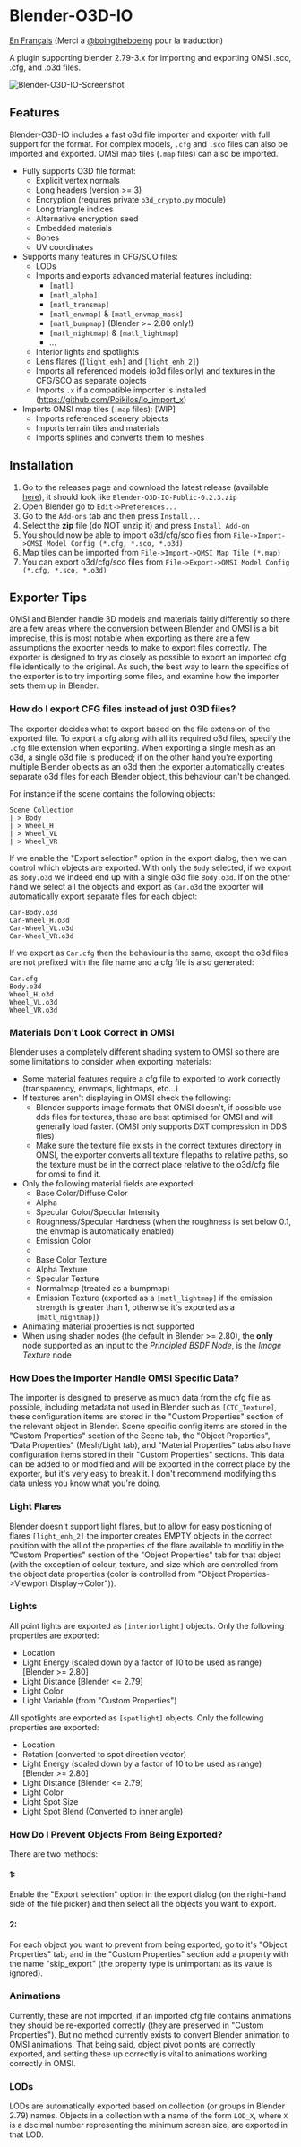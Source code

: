 # Blender-O3D-IO

[En Français](README-FR.md) (Merci a [@boingtheboeing](https://github.com/boingtheboeing) pour la traduction)

A plugin supporting blender 2.79-3.x for importing and exporting OMSI .sco, .cfg, and .o3d files.

![Blender-O3D-IO-Screenshot](https://user-images.githubusercontent.com/15130114/208222029-5f9c2eb7-1007-4c38-a06a-0f3214d0a2f6.png)

## Features
Blender-O3D-IO includes a fast o3d file importer and exporter with full support for the format. For complex models, 
`.cfg` and `.sco` files can also be imported and exported. OMSI map tiles (`.map` files) can also be imported.

 - Fully supports O3D file format:
    - Explicit vertex normals
    - Long headers (version >= 3)
    - Encryption (requires private `o3d_crypto.py` module)
    - Long triangle indices
    - Alternative encryption seed
    - Embedded materials
    - Bones
    - UV coordinates
 - Supports many features in CFG/SCO files:
    - LODs
    - Imports and exports advanced material features including:
       - `[matl]`
       - `[matl_alpha]`
       - `[matl_transmap]`
       - `[matl_envmap]` & `[matl_envmap_mask]`
       - `[matl_bumpmap]` (Blender >= 2.80 only!)
       - `[matl_nightmap]` & `[matl_lightmap]`
       - ...
    - Interior lights and spotlights
    - Lens flares (`[light_enh]` and `[light_enh_2]`)
    - Imports all referenced models (o3d files only) and textures in the CFG/SCO as separate objects
    - Imports `.x` if a compatible importer is installed (https://github.com/Poikilos/io_import_x)
 - Imports OMSI map tiles (`.map` files): [WIP]
    - Imports referenced scenery objects
    - Imports terrain tiles and materials
    - Imports splines and converts them to meshes

## Installation
1. Go to the releases page and download the latest release (available 
[here](https://github.com/space928/Blender-O3D-IO-Public/releases/latest)), it should look like 
`Blender-O3D-IO-Public-0.2.3.zip`
2. Open Blender go to `Edit->Preferences...`
3. Go to the `Add-ons` tab and then press `Install...`
4. Select the **zip** file (do NOT unzip it) and press `Install Add-on`
5. You should now be able to import o3d/cfg/sco files from `File->Import->OMSI Model Config (*.cfg, *.sco, *.o3d)`
6. Map tiles can be imported from `File->Import->OMSI Map Tile (*.map)`
7. You can export o3d/cfg/sco files from `File->Export->OMSI Model Config (*.cfg, *.sco, *.o3d)`

## Exporter Tips
OMSI and Blender handle 3D models and materials fairly differently so there are a few areas where the conversion between 
Blender and OMSI is a bit imprecise, this is most notable when exporting as there are a few assumptions the exporter 
needs to make to export files correctly. The exporter is designed to try as closely as possible to export an imported 
cfg file identically to the original. As such, the best way to learn the specifics of the exporter is to try importing 
some files, and examine how the importer sets them up in Blender.

### How do I export CFG files instead of just O3D files?
The exporter decides what to export based on the file extension of the exported file. To export a cfg along with all 
its required o3d files, specify the `.cfg` file extension when exporting. When exporting a single mesh as an o3d, a 
single o3d file is produced; if on the other hand you're exporting multiple Blender objects as an o3d then the exporter
automatically creates separate o3d files for each Blender object, this behaviour can't be changed.

For instance if the scene contains the following objects:
```
Scene Collection
| > Body
| > Wheel_H
| > Wheel_VL
| > Wheel_VR
```
If we enable the "Export selection" option in the export dialog, then we can control which objects are exported.
With only the `Body` selected, if we export as `Body.o3d` we indeed end up with a single o3d file `Body.o3d`. If on the 
other hand we select all the objects and export as `Car.o3d` the exporter will automatically export separate files for 
each object:
```
Car-Body.o3d
Car-Wheel_H.o3d
Car-Wheel_VL.o3d
Car-Wheel_VR.o3d
```
If we export as `Car.cfg` then the behaviour is the same, except the o3d files are not prefixed with the file name and 
a cfg file is also generated:
```
Car.cfg
Body.o3d
Wheel_H.o3d
Wheel_VL.o3d
Wheel_VR.o3d
```

### Materials Don't Look Correct in OMSI
Blender uses a completely different shading system to OMSI so there are some limitations to consider when exporting 
materials:
 - Some material features require a cfg file to exported to work correctly (transparency, envmaps, lightmaps, etc...)
 - If textures aren't displaying in OMSI check the following:
   - Blender supports image formats that OMSI doesn't, if possible use dds files for textures, these are best optimised 
     for OMSI and will generally load faster. (OMSI only supports DXT compression in DDS files)
   - Make sure the texture file exists in the correct textures directory in OMSI, the exporter converts all texture 
     filepaths to relative paths, so the texture must be in the correct place relative to the o3d/cfg file for omsi to 
     find it.
 - Only the following material fields are exported:
   - Base Color/Diffuse Color
   - Alpha
   - Specular Color/Specular Intensity
   - Roughness/Specular Hardness (when the roughness is set below 0.1, the envmap is automatically enabled)
   - Emission Color
   - 
   - Base Color Texture
   - Alpha Texture
   - Specular Texture
   - Normalmap (treated as a bumpmap)
   - Emission Texture (exported as a `[matl_lightmap]` if the emission strength is greater than 1, otherwise it's 
     exported as a `[matl_nightmap]`)
 - Animating material properties is not supported
 - When using shader nodes (the default in Blender >= 2.80), the **only** node supported as an input to the *Principled 
   BSDF Node*, is the *Image Texture* node

### How Does the Importer Handle OMSI Specific Data?
The importer is designed to preserve as much data from the cfg file as possible, including metadata not used in Blender 
such as `[CTC_Texture]`, these configuration items are stored in the "Custom Properties" section of the relevant object 
in Blender. Scene specific config items are stored in the "Custom Properties" section of the Scene tab, the "Object 
Properties", "Data Properties" (Mesh/Light tab), and "Material Properties" tabs also have configuration items stored in 
their "Custom Properties" sections. This data can be added to or modified and will be exported in the correct place by 
the exporter, but it's very easy to break it. I don't recommend modifying this data unless you know what you're doing.

### Light Flares
Blender doesn't support light flares, but to allow for easy positioning of flares `[light_enh_2]` the importer creates
EMPTY objects in the correct position with the all of the properties of the flare available to modifiy in the "Custom 
Properties" section of the "Object Properties" tab for that object (with the exception of colour, texture, and size 
which are controlled from the object data properties (color is controlled from 
"Object Properties->Viewport Display->Color")).

### Lights
All point lights are exported as `[interiorlight]` objects. Only the following properties are exported:
 - Location
 - Light Energy (scaled down by a factor of 10 to be used as range) [Blender >= 2.80]
 - Light Distance [Blender <= 2.79]
 - Light Color
 - Light Variable (from "Custom Properties")

All spotlights are exported as `[spotlight]` objects. Only the following properties are exported:
 - Location
 - Rotation (converted to spot direction vector)
 - Light Energy (scaled down by a factor of 10 to be used as range) [Blender >= 2.80]
 - Light Distance [Blender <= 2.79]
 - Light Color
 - Light Spot Size
 - Light Spot Blend (Converted to inner angle)

### How Do I Prevent Objects From Being Exported?
There are two methods:
#### 1:
Enable the "Export selection" option in the export dialog (on the right-hand side of the file picker) and then select 
all the objects you want to export.

#### 2:
For each object you want to prevent from being exported, go to it's "Object Properties" tab, and in the 
"Custom Properties" section add a property with the name "skip_export" (the property type is unimportant as its value 
is ignored).

### Animations
Currently, these are not imported, if an imported cfg file contains animations they should be re-exported correctly 
(they are preserved in "Custom Properties"). But no method currently exists to convert Blender animation to OMSI 
animations. That being said, object pivot points are correctly exported, and setting these up correctly is vital to 
animations working correctly in OMSI.

### LODs
LODs are automatically exported based on collection (or groups in Blender 2.79) names. Objects in a collection with a 
name of the form `LOD_X`, where `X` is a decimal number representing the minimum screen size, are exported in that LOD.
